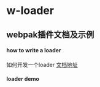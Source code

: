 # w-loader
##  webpak插件文档及示例  

#### how to write a loader  

如何开发一个loader [文档地址](/loader/DOC.md)

#### loader demo    
